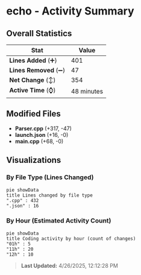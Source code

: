 # echo - Activity Summary 

## Overall Statistics

| Stat                   | Value                                                             |
| ---------------------- | ----------------------------------------------------------------- |
| **Lines Added** (➕)   | 401                                          |
| **Lines Removed** (➖) | 47                                        |
| **Net Change** (↕)    | 354                |
| **Active Time** (⌚)   | 48 minutes |


## Modified Files
- **Parser.cpp** (+317, -47)
- **launch.json** (+16, -0)
- **main.cpp** (+68, -0)

## Visualizations

### By File Type (Lines Changed)

```mermaid
pie showData
title Lines changed by file type
".cpp" : 432
".json" : 16
```

### By Hour (Estimated Activity Count)

```mermaid
pie showData
title Coding activity by hour (count of changes)
"01h" : 5
"11h" : 20
"12h" : 10
```


> **Last Updated:** 4/26/2025, 12:12:28 PM